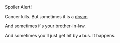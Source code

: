 Spoiler Alert!

Cancer kills. But sometimes it is a [dream](../marshmallow.md)

And sometimes it's your brother-in-law.

And sometimes you'll just get hit by a bus.  It happens.
